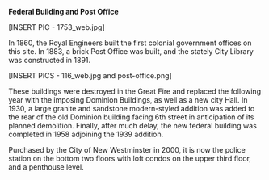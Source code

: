**Federal Building and Post Office**

[INSERT PIC - 1753_web.jpg]

In 1860, the Royal Engineers built the first colonial government offices on this site. In 1883, a brick Post Office was built, and the stately City Library was constructed in 1891. 

[INSERT PICS - 116_web.jpg and post-office.png]

These buildings were destroyed in the Great Fire and replaced the following year with the imposing Dominion Buildings, as well as a new city Hall. In 1930, a large granite and sandstone modern-styled addition was added to the rear of the old Dominion building facing 6th street in anticipation of its planned demolition. Finally, after much delay, the new federal building was completed in 1958 adjoining the 1939 addition. 

Purchased by the City of New Westminster in 2000, it is now the police station on the bottom two floors with loft condos on the upper third floor, and a penthouse level.  
